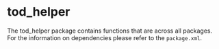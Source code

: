 # tod_helper

The tod_helper package contains functions that are across all
packages. For the information on dependencies please refer to the `package.xml`.
